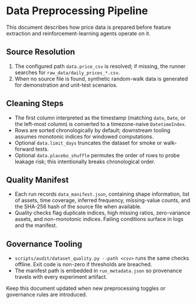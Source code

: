 # Data Preprocessing Pipeline

This document describes how price data is prepared before feature extraction and reinforcement-learning agents operate on it.

## Source Resolution
1. The configured path `data.price_csv` is resolved; if missing, the runner searches for `raw_data/daily_prices_*.csv`.
2. When no source file is found, synthetic random-walk data is generated for demonstration and unit-test scenarios.

## Cleaning Steps
- The first column interpreted as the timestamp (matching `date`, `Date`, or the left-most column) is converted to a timezone-naive `DatetimeIndex`.
- Rows are sorted chronologically by default; downstream tooling assumes monotonic indices for windowed computations.
- Optional `data.limit_days` truncates the dataset for smoke or walk-forward tests.
- Optional `data.placebo_shuffle` permutes the order of rows to probe leakage risk; this intentionally breaks chronological order.

## Quality Manifest
- Each run records `data_manifest.json`, containing shape information, list of assets, time coverage, inferred frequency, missing-value counts, and the SHA-256 hash of the source file when available.
- Quality checks flag duplicate indices, high missing ratios, zero-variance assets, and non-monotonic indices. Failing conditions surface in logs and the manifest.

## Governance Tooling
- `scripts/audit/dataset_quality.py --path <csv>` runs the same checks offline. Exit code is non-zero if thresholds are breached.
- The manifest path is embedded in `run_metadata.json` so provenance travels with every experiment artifact.

Keep this document updated when new preprocessing toggles or governance rules are introduced.
